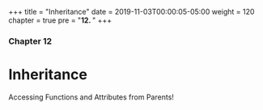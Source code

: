 +++
title = "Inheritance"
date = 2019-11-03T00:00:05-05:00
weight = 120
chapter = true
pre = "<b>12. </b>"
+++

### Chapter 12

# Inheritance

Accessing Functions and Attributes from Parents!
